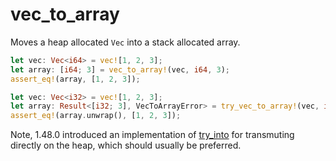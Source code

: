 # vec_to_array

Moves a heap allocated `Vec` into a stack allocated array.

```rust
let vec: Vec<i64> = vec![1, 2, 3];
let array: [i64; 3] = vec_to_array!(vec, i64, 3);
assert_eq!(array, [1, 2, 3]);

let vec: Vec<i32> = vec![1, 2, 3];
let array: Result<[i32; 3], VecToArrayError> = try_vec_to_array!(vec, i32, 3);
assert_eq!(array.unwrap(), [1, 2, 3]);
```

Note, 1.48.0 introduced an implementation of [try_into](https://doc.rust-lang.org/alloc/vec/struct.Vec.html#method.try_from-1) for transmuting directly on the heap, which should usually be preferred.